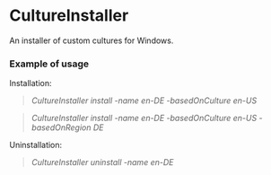 # CultureInstaller
An installer of custom cultures for Windows.

### Example of usage

Installation:
>*CultureInstaller install -name en-DE -basedOnCulture en-US*

>*CultureInstaller install -name en-DE -basedOnCulture en-US -basedOnRegion DE*

Uninstallation:
>*CultureInstaller uninstall -name en-DE*
